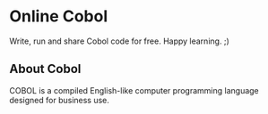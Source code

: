 # Online Cobol

Write, run and share Cobol code for free. Happy learning. ;)

## About Cobol

COBOL is a compiled English-like computer programming language designed for business use.
